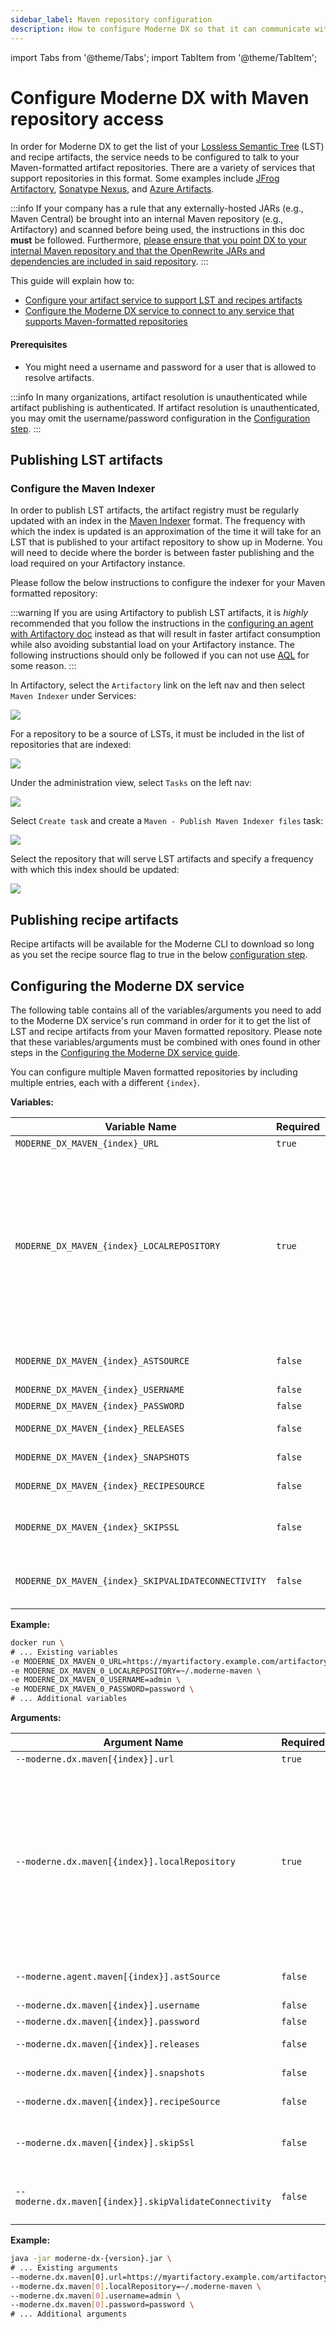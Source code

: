 ```yaml
---
sidebar_label: Maven repository configuration
description: How to configure Moderne DX so that it can communicate with Maven repositories.
---
```


import Tabs from '@theme/Tabs';
import TabItem from '@theme/TabItem';

# Configure Moderne DX with Maven repository access

In order for Moderne DX to get the list of your [Lossless Semantic Tree](../../moderne-platform/references/lossless-semantic-trees.md) (LST) and recipe artifacts, the service needs to be configured to talk to your Maven-formatted artifact repositories. There are a variety of services that support repositories in this format. Some examples include [JFrog Artifactory](https://jfrog.com/artifactory/), [Sonatype Nexus](https://www.sonatype.com/products/nexus-repository), and [Azure Artifacts](https://azure.microsoft.com/en-us/services/devops/artifacts/).

:::info
If your company has a rule that any externally-hosted JARs (e.g., Maven Central) be brought into an internal Maven repository (e.g., Artifactory) and scanned before being used, the instructions in this doc **must** be followed. Furthermore, [please ensure that you point DX to your internal Maven repository and that the OpenRewrite JARs and dependencies are included in said repository](./configure-dx-with-strict-recipe-sources.md).
:::

This guide will explain how to:

* [Configure your artifact service to support LST and recipes artifacts](#publishing-lst-artifacts)
* [Configure the Moderne DX service to connect to any service that supports Maven-formatted repositories](#configuring-the-moderne-dx-service)

#### Prerequisites

* You might need a username and password for a user that is allowed to resolve artifacts.

:::info
In many organizations, artifact resolution is unauthenticated while artifact publishing is authenticated. If artifact resolution is unauthenticated, you may omit the username/password configuration in the [Configuration step](#configuring-the-moderne-dx-service).
:::

## Publishing LST artifacts

### Configure the Maven Indexer

In order to publish LST artifacts, the artifact registry must be regularly updated with an index in the [Maven Indexer](https://maven.apache.org/maven-indexer/) format. The frequency with which the index is updated is an approximation of the time it will take for an LST that is published to your artifact repository to show up in Moderne. You will need to decide where the border is between faster publishing and the load required on your Artifactory instance.

Please follow the below instructions to configure the indexer for your Maven formatted repository:

<Tabs>
<TabItem value="artifactory" label="Artifactory">

:::warning
If you are using Artifactory to publish LST artifacts, it is _highly_ recommended that you follow the instructions in the [configuring an agent with Artifactory doc](configure-dx-with-artifactory-access.md) instead as that will result in faster artifact consumption while also avoiding substantial load on your Artifactory instance. The following instructions should only be followed if you can not use [AQL](https://www.jfrog.com/confluence/display/JFROG/Artifactory+Query+Language) for some reason.
:::

In Artifactory, select the `Artifactory` link on the left nav and then select `Maven Indexer` under Services:

![](./assets/artifactory.png)

For a repository to be a source of LSTs, it must be included in the list of repositories that are indexed:

![](./assets/maven-indexer.png)

</TabItem>

<TabItem value="nexus-repository" label="Nexus Repository">

Under the administration view, select `Tasks` on the left nav:

![](./assets/sona-tasks.png)

Select `Create task` and create a `Maven - Publish Maven Indexer files` task:

![](./assets/maven-publish.png)

Select the repository that will serve LST artifacts and specify a frequency with which this index should be updated:

![](./assets/maven-publish-index.png)
</TabItem>
</Tabs>

## Publishing recipe artifacts

Recipe artifacts will be available for the Moderne CLI to download so long as you set the recipe source flag to true in the below [configuration step](#configuring-the-moderne-dx-service).

## Configuring the Moderne DX service

The following table contains all of the variables/arguments you need to add to the Moderne DX service's run command in order for it to get the list of LST and recipe artifacts from your Maven formatted repository. Please note that these variables/arguments must be combined with ones found in other steps in the [Configuring the Moderne DX service guide](./dx-configuration.md).

You can configure multiple Maven formatted repositories by including multiple entries, each with a different `{index}`.

<Tabs groupId="dx-type">
<TabItem value="oci-container" label="OCI Container">

**Variables:**

| Variable Name                                 | Required | Default            | Description                                                                                                                                                           |
|-----------------------------------------------|----------|--------------------|-----------------------------------------------------------------------------------------------------------------------------------------------------------------------|
| `MODERNE_DX_MAVEN_{index}_URL`             | `true`   |                    | The URL of your Maven repository.                                                                                                                                     |
| `MODERNE_DX_MAVEN_{index}_LOCALREPOSITORY` | `true`   | `~/.moderne-maven` | The path on disk where LST artifacts and Maven index files will be downloaded to. This is on the disk where the agent is being run and **not** on the Maven instance. <br/><br/> LST artifacts are deleted from this location after they are transmitted to Moderne. Index files will remain behind to be used to detect diffs in the artifacts. <br/><br/> If multiple Maven repositories are configured on the agent, they **must** have different `MODERNE_DX_MAVEN_{index}_LOCALREPOSITORY` configured. |
| `MODERNE_DX_MAVEN_{index}_ASTSOURCE`       | `false`   | `true`             | Specifies whether or not this repository should be searched for LST artifacts. (Note: LSTs used to be called ASTs).                                                    |
| `MODERNE_DX_MAVEN_{index}_USERNAME`        | `false`  | `null`             | The username used to resolve artifacts.                                                                                                                               |
| `MODERNE_DX_MAVEN_{index}_PASSWORD`        | `false`  | `null`             | The password used to resolve artifacts.                                                                                                                               |
| `MODERNE_DX_MAVEN_{index}_RELEASES`        | `false`  | `true`             | Specifies whether or not this repository should be searched for releases.                                                                                             |
| `MODERNE_DX_MAVEN_{index}_SNAPSHOTS`       | `false`  | `true`             | Specifies whether or not this repository should be searched for snapshots.                                                                                            |
| `MODERNE_DX_MAVEN_{index}_RECIPESOURCE`    | `false`  | `true`             | Specifies whether or not this repository should be searched for recipe jars.                                                                                          |
| `MODERNE_DX_MAVEN_{index}_SKIPSSL`         | `false`  | `false`            | Whether or not to skip SSL/TLS verification for calls from the agent to this Maven repository. This must be set to `true` if you use a self-signed SSL/TLS certificate. |
| `MODERNE_DX_MAVEN_{index}_SKIPVALIDATECONNECTIVITY` | `false` | `false` | By default, on DX startup, we validate that it can connect to the configured resource, and fail to start up the DX if we cannot. Set this to `true` to skip this validation. |

**Example:**

```bash
docker run \
# ... Existing variables
-e MODERNE_DX_MAVEN_0_URL=https://myartifactory.example.com/artifactory/libs-releases-local \
-e MODERNE_DX_MAVEN_0_LOCALREPOSITORY=~/.moderne-maven \
-e MODERNE_DX_MAVEN_0_USERNAME=admin \
-e MODERNE_DX_MAVEN_0_PASSWORD=password \
# ... Additional variables
```
</TabItem>

<TabItem value="executable-jar" label="Executable JAR">

**Arguments:**

| Argument Name                                    | Required | Default            | Description                                                                                                                                                           |
|--------------------------------------------------|----------|--------------------|-----------------------------------------------------------------------------------------------------------------------------------------------------------------------|
| `--moderne.dx.maven[{index}].url`             | `true`   |                    | The URL of your Maven repository.                                                                                                                                     |
| `--moderne.dx.maven[{index}].localRepository` | `true`   | `~/.moderne-maven` | The path on disk where LST artifacts and Maven index files will be downloaded to. This is on the disk where the agent is being run and **not** on the Maven instance. <br/><br/> LST artifacts are deleted from this location after they are transmitted to Moderne. Index files will remain behind to be used to detect diffs in the artifacts. <br/><br/> If multiple Maven repositories are configured on the agent, they **must** have different `--moderne.dx.maven[{index}].localRepository` configured. |
| `--moderne.agent.maven[{index}].astSource`       | `false`   | `true`             | Specifies whether or not this repository should be searched for LST artifacts. (Note: LSTs used to be called ASTs).                                                    |
| `--moderne.dx.maven[{index}].username`        | `false`  | `null`             | The username used to resolve artifacts.                                                                                                                               |
| `--moderne.dx.maven[{index}].password`        | `false`  | `null`             | The password used to resolve artifacts.                                                                                                                               |
| `--moderne.dx.maven[{index}].releases`        | `false`  | `true`             | Specifies whether or not this repository should be searched for releases.                                                                                             |
| `--moderne.dx.maven[{index}].snapshots`       | `false`  | `true`             | Specifies whether or not this repository should be searched for snapshots.                                                                                            |
| `--moderne.dx.maven[{index}].recipeSource`    | `false`  | `true`             | Specifies whether or not this repository should be searched for recipe jars.                                                                                          |
| `--moderne.dx.maven[{index}].skipSsl`         | `false`  | `false`            | Whether or not to skip SSL/TLS verification for calls from the agent to this Maven repository. This must be set to `true` if you use a self-signed SSL/TLS certificate. |
| `--moderne.dx.maven[{index}].skipValidateConnectivity` | `false` | `false` | By default, on DX startup, we validate that it can connect to the configured resource, and fail to start up the DX if we cannot. Set this to `true` to skip this validation. |

**Example:**

```bash
java -jar moderne-dx-{version}.jar \
# ... Existing arguments
--moderne.dx.maven[0].url=https://myartifactory.example.com/artifactory/libs-releases-local \
--moderne.dx.maven[0].localRepository=~/.moderne-maven \
--moderne.dx.maven[0].username=admin \
--moderne.dx.maven[0].password=password \
# ... Additional arguments
```
</TabItem>
</Tabs>
